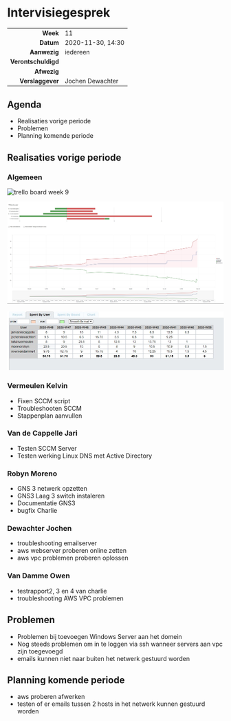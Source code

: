 # Intervisiegesprek

|                     |                   |
|--------------------:|:------------------|
|            **Week** | 11               |
|           **Datum** | 2020-11-30, 14:30 |
|        **Aanwezig** | iedereen          |
| **Verontschuldigd** |                   |
|         **Afwezig** |                   |
|    **Verslaggever** |Jochen Dewachter   |

## Agenda

- Realisaties vorige periode
- Problemen
- Planning komende periode

## Realisaties vorige periode

### Algemeen

![trello board week 9](/rapportering/images/Intervisie-11-Trello.jpg)

![burndown week 9](/rapportering/images/Intervisie-w11-Burndown.jpg)

![Spent by users week 9](/rapportering/images/Intervisie-w11-SpentUsers.jpg)



### Vermeulen Kelvin
- Fixen SCCM script
- Troubleshooten SCCM
- Stappenplan aanvullen

### Van de Cappelle Jari

- Testen SCCM Server
- Testen werking Linux DNS met Active Directory

### Robyn Moreno
- GNS 3 netwerk opzetten
- GNS3 Laag 3 switch instaleren
- Documentatie GNS3
- bugfix Charlie

### Dewachter Jochen
- troubleshooting emailserver
- aws webserver proberen online zetten
- aws vpc problemen proberen oplossen
### Van Damme Owen

- testrapport2, 3 en 4 van charlie
- troubleshooting AWS VPC problemen


## Problemen
- Problemen bij toevoegen Windows Server aan het domein
- Nog steeds problemen om in te loggen via ssh wanneer servers aan vpc zijn toegevoegd
- emails kunnen niet naar buiten het netwerk gestuurd worden

## Planning komende periode
- aws proberen afwerken
- testen of er emails tussen 2 hosts in het netwerk kunnen gestuurd worden
